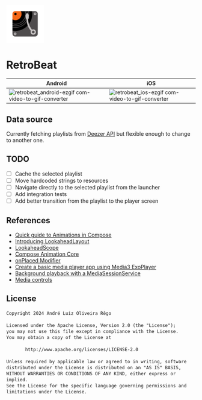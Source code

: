 <img alt="Icon" src="https://github.com/andremion/RetroBeat/blob/10eeb0bf743224c36f43d753af785d0b89eea893/androidApp/src/main/res/mipmap-xxxhdpi/ic_launcher_foreground.png" width=100>

# RetroBeat

Android|iOS
-|-
![retrobeat_android-ezgif com-video-to-gif-converter](https://github.com/andremion/RetroBeat/assets/12762356/f163378b-38b9-45c6-ab47-8095f5780a32)|![retrobeat_ios-ezgif com-video-to-gif-converter](https://github.com/andremion/RetroBeat/assets/12762356/ddc6c154-16d3-4932-8ccd-1a6f5e518972)

## Data source

Currently fetching playlists from [Deezer API](https://developers.deezer.com/api/explorer) but flexible enough to change to another one.

## TODO

- [ ] Cache the selected playlist
- [ ] Move hardcoded strings to resources
- [ ] Navigate directly to the selected playlist from the launcher
- [ ] Add integration tests
- [ ] Add better transition from the playlist to the player screen

## References

- [Quick guide to Animations in Compose](https://developer.android.com/jetpack/compose/animation/quick-guide)
- [Introducing LookaheadLayout](https://newsletter.jorgecastillo.dev/p/introducing-lookaheadlayout)
- [LookaheadScope](https://developer.android.com/reference/kotlin/androidx/compose/ui/layout/LookaheadScope)
- [Compose Animation Core](https://cs.android.com/androidx/platform/frameworks/support/+/androidx-main:compose/animation/animation-core/src/commonMain/kotlin/androidx/compose/animation/core/;bpv=0)
- [onPlaced Modifier](https://developer.android.com/reference/kotlin/androidx/compose/ui/layout/package-summary#(androidx.compose.ui.Modifier).onPlaced(kotlin.Function1))
- [Create a basic media player app using Media3 ExoPlayer](https://developer.android.com/media/implement/playback-app)
- [Background playback with a MediaSessionService](https://developer.android.com/media/media3/session/background-playback)
- [Media controls](https://developer.android.com/media/implement/surfaces/mobile)

## License

    Copyright 2024 André Luiz Oliveira Rêgo
    
    Licensed under the Apache License, Version 2.0 (the "License");
    you may not use this file except in compliance with the License.
    You may obtain a copy of the License at
    
           http://www.apache.org/licenses/LICENSE-2.0
    
    Unless required by applicable law or agreed to in writing, software
    distributed under the License is distributed on an "AS IS" BASIS,
    WITHOUT WARRANTIES OR CONDITIONS OF ANY KIND, either express or implied.
    See the License for the specific language governing permissions and
    limitations under the License.
